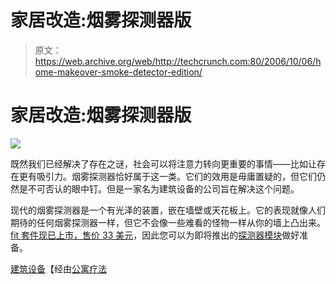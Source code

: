 # 家居改造:烟雾探测器版 

> 原文：<https://web.archive.org/web/http://techcrunch.com:80/2006/10/06/home-makeover-smoke-detector-edition/>

# 家居改造:烟雾探测器版

![](img/2cc4ef919d5a0916bc5a0562633e94bb.png)

既然我们已经解决了存在之谜，社会可以将注意力转向更重要的事情——比如让存在更有吸引力。烟雾探测器恰好属于这一类。它们的效用是毋庸置疑的，但它们仍然是不可否认的眼中钉。但是一家名为建筑设备的公司旨在解决这个问题。

现代的烟雾探测器是一个有光泽的装置，嵌在墙壁或天花板上。它的表现就像人们期待的任何烟雾探测器一样，但它不会像一些难看的怪物一样从你的墙上凸出来。 [fit 套件现已上市，售价 33 美元](https://web.archive.org/web/20210303004201/http://store.architecturaldevices.com/index.asp?PageAction=VIEWPROD&ProdID=2)，因此您可以为即将推出的[探测器模块](https://web.archive.org/web/20210303004201/http://store.architecturaldevices.com/index.asp?PageAction=VIEWPROD&ProdID=1)做好准备。

[建筑设备](https://web.archive.org/web/20210303004201/http://store.architecturaldevices.com/index.asp?PageAction=VIEWCATS&Category=1)【经由[公寓疗法](https://web.archive.org/web/20210303004201/http://www.apartmenttherapy.com/ny/appliances-small/architectural-devices-the-modern-smoke-detector-013178)